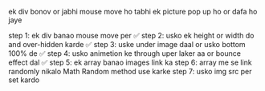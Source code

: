 ek div bonov or jabhi mouse move ho tabhi ek picture pop up ho or dafa ho jaye

step 1: ek div banao mouse move per ✅
step 2: usko ek height or width do and over-hidden karde ✅
step 3: uske under image daal or usko bottom 100% de ✅
step 4: usko animetion ke through uper laker aa or bounce effect dal ✅
step 5: ek array banao images link ka
step 6: array me se link randomly nikalo Math Random method use karke
step 7: usko img src per set kardo